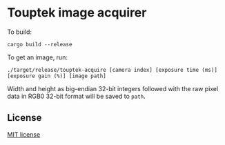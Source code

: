 Touptek image acquirer
======================

To build:

    cargo build --release

To get an image, run:

    ./target/release/touptek-acquire [camera index] [exposure time (ms)] [exposure gain (%)] [image path]

Width and height as big-endian 32-bit integers followed with the raw pixel data
in RGB0 32-bit format will be saved to `path`.

License
-------

[MIT license](LICENSE.txt)
